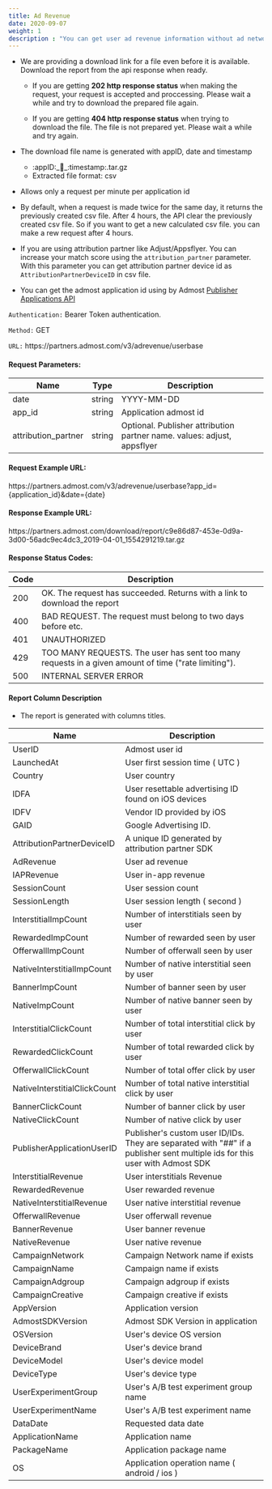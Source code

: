 ```yaml
---
title: Ad Revenue
date: 2020-09-07
weight: 1
description : "You can get user ad revenue information without ad network"
---
```


- We are providing a download link for a file even before it is available. Download the report from the api response when ready.

    - If you are getting **202 http response status** when making the request, your request is accepted and proccessing. Please wait a while and try to download the prepared file again. 

    - If you are getting **404 http response status** when trying to download the file. The file is not prepared yet. Please wait a while and try again.

- The download file name is generated with appID, date and timestamp
    - :appID:\_:date:\_:timestamp:.tar.gz
    - Extracted file format: csv

- Allows only a request per minute per application id

- By default, when a request is made twice for the same day, it returns the previously created csv file. After 4 hours, the API clear the previously created csv file. So if you want to get a new calculated csv file. you can make a rew request after 4 hours. 

- If you are using attribution partner like Adjust/Appsflyer. You can increase your match score using the `attribution_partner` parameter. With this parameter you can get attribution partner device id as `AttributionPartnerDeviceID` in csv file.

- You can get the admost application id using by Admost [Publisher Applications API](https://admost.github.io/amrapi/publisher-app-api/)



`Authentication:` Bearer Token authentication.

`Method:` GET

`URL:` https:\//partners.admost.com/v3/adrevenue/userbase

#### Request Parameters:

| Name                | Type   | Description                                                             |
| ------------------- | ------ | ----------------------------------------------------------------------- |
| date                | string | YYYY-MM-DD                                                              |
| app_id              | string | Application admost id                                                   |
| attribution_partner | string | Optional. Publisher attribution partner name. values: adjust, appsflyer |


#### Request Example URL:

https:\//partners.admost.com/v3/adrevenue/userbase?app_id={application_id}&date={date}

#### Response Example URL:

https:\//partners.admost.com/download/report/c9e86d87-453e-0d9a-3d00-56adc9ec4dc3_2019-04-01_1554291219.tar.gz

#### Response Status Codes:

| Code | Description                                                                                         |
| ---- | --------------------------------------------------------------------------------------------------- |
| 200  | OK. The request has succeeded. Returns with a link to download the report                           |
| 400  | BAD REQUEST. The request must belong to two days before etc.                                        |
| 401  | UNAUTHORIZED                                                                                        |
| 429  | TOO MANY REQUESTS. The user has sent too many requests in a given amount of time ("rate limiting"). |
| 500  | INTERNAL SERVER ERROR                                                                               |

#### Report Column Description

- The report is generated with columns titles.

| Name                         | Description                                                                                                                 |
| ---------------------------- | --------------------------------------------------------------------------------------------------------------------------- |
| UserID                       | Admost user id                                                                                                              |
| LaunchedAt                   | User first session time ( UTC )                                                                                             |
| Country                      | User country                                                                                                                |
| IDFA                         | User resettable advertising ID found on iOS devices                                                                         |
| IDFV                         | Vendor ID provided by iOS                                                                                                   |
| GAID                         | Google Advertising ID.                                                                                                      |
| AttributionPartnerDeviceID   | A unique ID generated by attribution partner SDK                                                                            |
| AdRevenue                    | User  ad revenue                                                                                                            |
| IAPRevenue                   | User in-app revenue                                                                                                         |
| SessionCount                 | User session count                                                                                                          |
| SessionLength                | User session length ( second )                                                                                              |
| InterstitialImpCount         | Number of interstitials seen by user                                                                                        |
| RewardedImpCount             | Number of rewarded seen by user                                                                                             |
| OfferwallImpCount            | Number of offerwall seen by user                                                                                            |
| NativeInterstitialImpCount   | Number of native interstitial seen by user                                                                                  |
| BannerImpCount               | Number of banner seen by user                                                                                               |
| NativeImpCount               | Number of native banner seen by user                                                                                        |
| InterstitialClickCount       | Number of total interstitial click by user                                                                                  |
| RewardedClickCount           | Number of total rewarded click by user                                                                                      |
| OfferwallClickCount          | Number of total offer click by user                                                                                         |
| NativeInterstitialClickCount | Number of total native interstitial click by user                                                                           |
| BannerClickCount             | Number of banner click by user                                                                                              |
| NativeClickCount             | Number of native click by user                                                                                              |
| PublisherApplicationUserID   | Publisher's custom user ID/IDs. They are separated with "##" if a publisher sent multiple ids for this user with Admost SDK |
| InterstitialRevenue          | User interstitials Revenue                                                                                                  |
| RewardedRevenue              | User rewarded revenue                                                                                                       |
| NativeInterstitialRevenue    | User native interstitial revenue                                                                                            |
| OfferwallRevenue             | User offerwall revenue                                                                                                      |
| BannerRevenue                | User banner revenue                                                                                                         |
| NativeRevenue                | User native revenue                                                                                                         |
| CampaignNetwork              | Campaign Network name if exists                                                                                             |
| CampaignName                 | Campaign name if exists                                                                                                     |
| CampaignAdgroup              | Campaign adgroup if exists                                                                                                  |
| CampaignCreative             | Campaign creative if exists                                                                                                 |
| AppVersion                   | Application version                                                                                                         |
| AdmostSDKVersion             | Admost SDK Version in application                                                                                           |
| OSVersion                    | User's device OS version                                                                                                    |
| DeviceBrand                  | User's device brand                                                                                                         |
| DeviceModel                  | User's device model                                                                                                         |
| DeviceType                   | User's device type                                                                                                          |
| UserExperimentGroup          | User's A/B test experiment group name                                                                                       |
| UserExperimentName           | User's A/B test experiment name                                                                                             |
| DataDate                     | Requested data date                                                                                                         |
| ApplicationName              | Application name                                                                                                            |
| PackageName                  | Application package name                                                                                                    |
| OS                           | Application operation name ( android / ios )                                                                                |